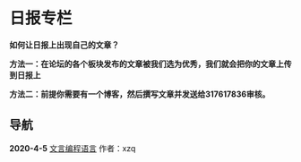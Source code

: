 # 日报专栏

**如何让日报上出现自己的文章？**

**方法一：在论坛的各个板块发布的文章被我们选为优秀，我们就会把你的文章上传到日报上**

**方法二：前提你需要有一个博客，然后撰写文章并发送给317617836审核。**

## 导航

**2020-4-5**     [文言编程语言](http://blog.hsdstudents.site/2020/03/12/wenyan-lang编程语言/)     作者：xzq
